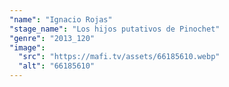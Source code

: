 ```yaml
---
"name": "Ignacio Rojas"
"stage_name": "Los hijos putativos de Pinochet"
"genre": "2013_120"
"image":
  "src": "https://mafi.tv/assets/66185610.webp"
  "alt": "66185610"
---
```

